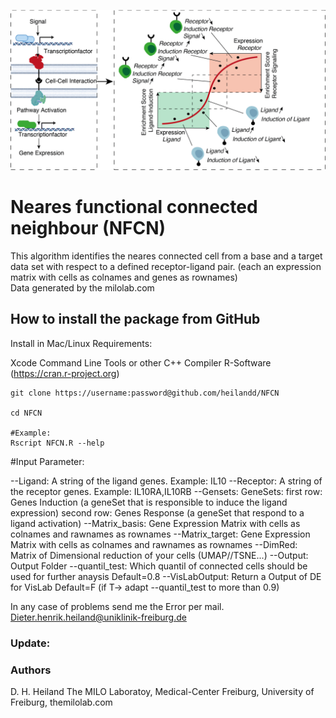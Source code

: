 
![Image](https://github.com/heilandd/NFCN/blob/master/Img.png)



# Neares functional connected neighbour (NFCN)

This algorithm identifies the neares connected cell from a base and a target data set with respect to a defined receptor-ligand pair.
(each an expression matrix with cells as colnames and genes as rownames)  
Data generated by the milolab.com



## How to install the package from GitHub

Install in Mac/Linux
Requirements: 

Xcode Command Line Tools or other C++ Compiler
R-Software (https://cran.r-project.org)

```
git clone https://username:password@github.com/heilandd/NFCN

cd NFCN

#Example:
Rscript NFCN.R --help

```

#Input Parameter: 

--Ligand: A string of the ligand genes. Example: IL10
--Receptor: A string of the receptor genes. Example: IL10RA,IL10RB
--Gensets: GeneSets: 
            first row: Genes Induction (a geneSet that is responsible to induce the ligand expression)
            second row: Genes Response (a geneSet that respond to a ligand activation)
 --Matrix_basis: Gene Expression Matrix with cells as colnames and rawnames as rownames
 --Matrix_target: Gene Expression Matrix with cells as colnames and rawnames as rownames
 --DimRed: Matrix of Dimensional reduction of your cells (UMAP//TSNE...)
 --Output: Output Folder
 --quantil_test: Which quantil of connected cells should be used for further anaysis Default=0.8
 --VisLabOutput: Return a Output of DE for VisLab Default=F (if T->  adapt --quantil_test to more than 0.9)


In any case of problems send me the Error per mail.
Dieter.henrik.heiland@uniklinik-freiburg.de


### Update:




### Authors

D. H. Heiland  The MILO Laboratoy, Medical-Center Freiburg, University of Freiburg, themilolab.com
